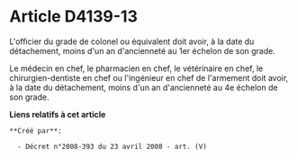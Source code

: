 # Article D4139-13

L'officier du grade de colonel ou équivalent doit avoir, à la date du détachement, moins d'un an d'ancienneté au 1er échelon
de son grade.

Le médecin en chef, le pharmacien en chef, le vétérinaire en chef, le chirurgien-dentiste en chef ou l'ingénieur en chef de
l'armement doit avoir, à la date du détachement, moins d'un an d'ancienneté au 4e échelon de son grade.

**Liens relatifs à cet article**

	**Créé par**:

	  - Décret n°2008-393 du 23 avril 2008 - art. (V)
